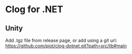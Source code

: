 # Clog for .NET

## Unity

Add .tgz file from release page, or add using a git url: https://github.com/piot/clog-dotnet.git?path=src/lib#main
